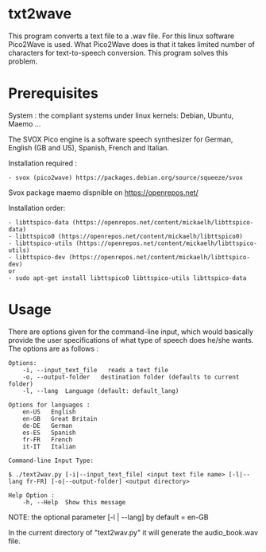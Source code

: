 txt2wave
=========

This program converts a text file to a .wav file. For this linux software Pico2Wave is used. What Pico2Wave does is that it takes limited number of characters for text-to-speech conversion. This program solves this problem.

Prerequisites
==============

System : the compliant systems under linux kernels: Debian, Ubuntu, Maemo ...

The SVOX Pico engine is a software speech synthesizer for German, English (GB and US), Spanish, French and Italian.

Installation required :

    - svox (pico2wave) https://packages.debian.org/source/squeeze/svox

Svox package maemo dispnible on https://openrepos.net/

Installation order:

    - libttspico-data (https://openrepos.net/content/mickaelh/libttspico-data)
    - libttspico0 (https://openrepos.net/content/mickaelh/libttspico0)
    - libttspico-utils (https://openrepos.net/content/mickaelh/libttspico-utils)
    - libttspico-dev (https://openrepos.net/content/mickaelh/libttspico-dev)
    or
    - sudo apt-get install libttspico0 libttspico-utils libttspico-data

Usage
=======

There are options given for the command-line input, which would basically provide the user specifications of what type of speech does he/she wants. The options are as follows :

    Options:
        -i, --input_text_file   reads a text file
        -o, --output-folder   destination folder (defaults to current folder)
        -l, --lang  Language (default: default_lang)

    Options for languages :
        en-US   English
        en-GB   Great Britain
        de-DE   German
        es-ES   Spanish
        fr-FR   French
        it-IT   Italian

    Command-line Input Type:

    $ ./text2wav.py [-i|--input_text_file] <input text file name> [-l|--lang fr-FR] [-o|--output-folder] <output directory>

    Help Option :
        -h, --Help  Show this message

NOTE:
the optional parameter [-l | --lang] by default = en-GB

In the current directory of "text2wav.py" it will generate the audio_book.wav file.
